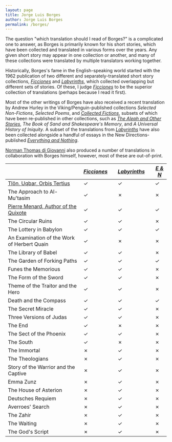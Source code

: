 ```yaml
---
layout: page
title: Jorge Luis Borges
author: Jorge Luis Borges
permalink: /borges/
---
```


The question "which translation should I read of Borges?" is a complicated one to answer, as Borges is primarily known for his short stories, which have been collected and translated in various forms over the years. Any given short story may appear in one collection or another, and many of these collections were translated by multiple translators working together.

Historically, Borges's fame in the English-speaking world started with the 1962 publication of two different and separately-translated short story collections, [_Ficciones_](ficciones) and [_Labyrinths_](labyrinths), which collected overlapping but different sets of stories. Of these, I judge [_Ficciones_](ficciones) to be the superior collection of translations (perhaps because I read it first). 

Most of the other writings of Borges have also received a recent translation by Andrew Hurley in the Viking/Penguin-published collections _Selected Non-Fictions_, _Selected Poems_, and [_Collected Fictions_](collected-fictions), subsets of which have been re-published in other collections, such as [_The Aleph and Other Stories_](the-aleph-and-other-stories),  _The Book of Sand and Shakespeare's Memory_, and _A Universal History of Iniquity_. A subset of the translations from [_Labyrinths_](labyrinths) have also been collected alongside a handful of essays in the New Directions-published [_Everything and Nothing_](everything-and-nothing).

[Norman Thomas di Giovanni](https://en.wikipedia.org/wiki/Norman_Thomas_di_Giovanni) also produced a number of translations in collaboration with Borges himself, however, most of these are out-of-print.

|                                             | [_Ficciones_](ficciones) | | [_Labyrinths_](labyrinths) | | [_E & N_](everything-and-nothing) |
|---------------------------------------------|-----------|-|------------|-|-|
| [Tlön, Uqbar, Orbis Tertius](tlon-uqbar-orbis-tertius)                  | ✓         | | ✓          | |✓ |
| The Approach to Al-Mu'tasim                 | ✓         | | ✗          | |✗ |
| [Pierre Menard, Author of the Quixote](pierre-menard-author-of-the-quixote)        | ✓         | | ✓          | |✓ |
| The Circular Ruins                          | ✓         | | ✓          | |✗ |
| The Lottery in Babylon                      | ✓         | | ✓          | |✓ |
| An Examination of the Work of Herbert Quain | ✓         | | ✗          | |✗ |
| The Library of Babel                        | ✓         | | ✓          | |✗ |
| The Garden of Forking Paths                 | ✓         | | ✓          | |✓ |
| Funes the Memorious                         | ✓         | | ✓          | |✗ |
| The Form of the Sword                       | ✓         | | ✓          | |✗ |
| Theme of the Traitor and the Hero           | ✓         | | ✓          | |✗ |
| Death and the Compass                       | ✓         | | ✓          | |✓ |
| The Secret Miracle                          | ✓         | | ✓          | |✗ |
| Three Versions of Judas                     | ✓         | | ✓          | |✗ |
| The End                                     | ✓         | | ✗          | |✗ |
| The Sect of the Phoenix                     | ✓         | | ✓          | |✗ |
| The South                                   | ✓         | | ✗          | |✗ |
| The Immortal                                | ✗         | | ✓          | |✗ |
| The Theologians                             | ✗         | | ✓          | |✗ |
| Story of the Warrior and the Captive        | ✗         | | ✓          | |✗ |
| Emma Zunz                                   | ✗         | | ✓          | |✗ |
| The House of Asterion                       | ✗         | | ✓          | |✗ |
| Deutsches Requiem                           | ✗         | | ✓          | |✗ |
| Averroes' Search                            | ✗         | | ✓          | |✗ |
| The Zahir                                   | ✗         | | ✓          | |✗ |
| The Waiting                                 | ✗         | | ✓          | |✗ |
| The God's Script                            | ✗         | | ✓          | |✗ |
